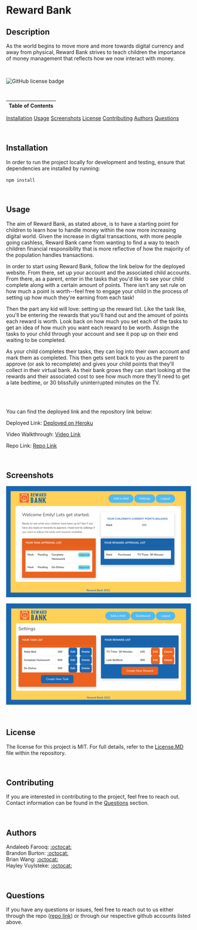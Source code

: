 # Reward Bank

## Description
As the world begins to move more and more towards digital currency and away from physical, Reward Bank strives to teach children the importance of money management that reflects how we now interact with money.

<br />

![GitHub license badge](https://img.shields.io/badge/license-MIT-orange)

<br />

Table of Contents |
-------------------|
[Installation](#Installation)
[Usage](#Usage)
[Screenshots](#Screenshots)
[License](#License)
[Contributing](#Contributing)
[Authors](#Authors)
[Questions](#Questions)

<br />

## Installation

In order to run the project locally for development and testing, ensure that dependencies are installed by running:

`npm install`

<br />

## Usage

The aim of Reward Bank, as stated above, is to have a starting point for children to learn how to handle money within the now more increasing digital world. Given the increase in digital transactions, with more people going cashless, Reward Bank came from wanting to find a way to teach children financial responsibility that is more reflective of how the majority of the population handles transactions.

In order to start using Reward Bank, follow the link below for the deployed website. From there, set up your account and the associated child accounts. From there, as a parent, enter in the tasks that you'd like to see your child complete along with a certain amount of points. There isn't any set rule on how much a point is worth--feel free to engage your child in the process of setting up how much they're earning from each task!

Then the part any kid will love: setting up the reward list. Like the task like, you'll be entering the rewards that you'll hand out and the amount of points each reward is worth. Look back on how much you set each of the tasks to get an idea of how much you want each reward to be worth. Assign the tasks to your child through your account and see it pop up on their end waiting to be completed.

As your child completes their tasks, they can log into their own account and mark them as completed. This then gets sent back to you as the parent to approve (or ask to recomplete) and gives your child points that they'll collect in their virtual bank. As their bank grows they can start looking at the rewards and their associated cost to see how much more they'll need to get a late bedtime, or 30 blissfully uninterrupted minutes on the TV.

<br />
<br />

You can find the deployed link and the repository link below:

Deployed Link: [Deployed on Heroku](https://rocky-dawn-18669.herokuapp.com/#)

Video Walkthrough: [Video Link](https://drive.google.com/file/d/1eAxeo5jNlSgj4ZRVid00cdQkMwffEidJ/view?usp=sharing)

Repo Link: [Repo Link](https://github.com/UTBootCampGroup2Project2/reward-bank)

<br />

## Screenshots

![Dashboard](./assets/images/rocky-dawn-18669.herokuapp.com_dashboard_.png)

![Settings](./assets/images/rocky-dawn-18669.herokuapp.com_settings.png)

<br />

##  License

The license for this project is MIT. For full details, refer to the [License.MD](LICENSE) file within the repository.

<br />

## Contributing

If you are interested in contributing to the project, feel free to reach out. Contact information can be found in the [Questions](#Questions) section.

<br />

## Authors

Andaleeb Farooq: [:octocat:](https://github.com/cerafinn) <br />
Brandon Burton: [:octocat:](https://github.com/Menkoi) <br />
Brian Wang: [:octocat:](https://github.com/BrianCKWang) <br />
Hayley Vuylsteke: [:octocat:](https://github.com/hayleyvuylsteke)

<br />

## Questions

If you have any questions or issues, feel free to reach out to us either through the repo ([repo link](https://github.com/UTBootCampGroup2Project2)) or through our respective github accounts listed above.
